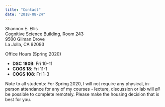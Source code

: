```yaml
---
title: "Contact"
date: "2018-08-24"
---
```


Shannon E. Ellis <br />
Cognitive Science Building, Room 243 <br />
9500 Gilman Drove <br />
La Jolla, CA 92093 <br />

Office Hours (Spring 2020)  
- **DSC 180B**: Fri 10-11  
- **COGS 18**: Fri 11-1  
- **COGS 108**: Fri 1-3  

Note to all students: For Spring 2020, I will not require any physical, in-person attendance for any of my courses - lecture, discussion or lab will *all* be possible to complete remotely. Please make the housing decision that is best for you.